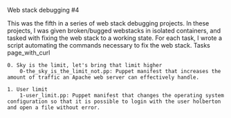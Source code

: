 Web stack debugging #4

This was the fifth in a series of web stack debugging projects. In these projects, I was given broken/bugged webstacks in isolated containers, and tasked with fixing the web stack to a working state. For each task, I wrote a script automating the commands necessary to fix the web stack.
Tasks page_with_curl

    0. Sky is the limit, let's bring that limit higher
        0-the_sky_is_the_limit_not.pp: Puppet manifest that increases the amount of traffic an Apache web server can effectively handle.

    1. User limit
        1-user_limit.pp: Puppet manifest that changes the operating system configuration so that it is possible to login with the user holberton and open a file without error.
